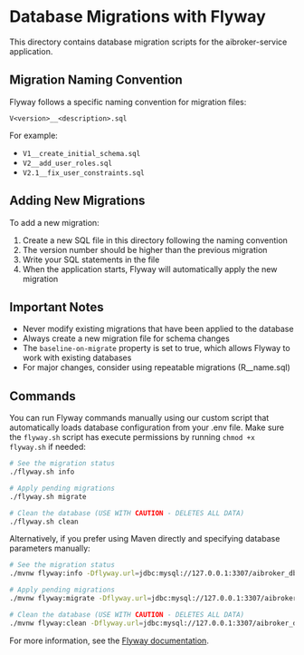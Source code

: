 # Database Migrations with Flyway

This directory contains database migration scripts for the aibroker-service application.

## Migration Naming Convention

Flyway follows a specific naming convention for migration files:

```
V<version>__<description>.sql
```

For example:
- `V1__create_initial_schema.sql`
- `V2__add_user_roles.sql`
- `V2.1__fix_user_constraints.sql`

## Adding New Migrations

To add a new migration:

1. Create a new SQL file in this directory following the naming convention
2. The version number should be higher than the previous migration
3. Write your SQL statements in the file
4. When the application starts, Flyway will automatically apply the new migration

## Important Notes

- Never modify existing migrations that have been applied to the database
- Always create a new migration file for schema changes
- The `baseline-on-migrate` property is set to true, which allows Flyway to work with existing databases
- For major changes, consider using repeatable migrations (R__name.sql)

## Commands

You can run Flyway commands manually using our custom script that automatically loads database configuration from your .env file. 
Make sure the `flyway.sh` script has execute permissions by running `chmod +x flyway.sh` if needed:

```bash
# See the migration status
./flyway.sh info

# Apply pending migrations
./flyway.sh migrate

# Clean the database (USE WITH CAUTION - DELETES ALL DATA)
./flyway.sh clean
```

Alternatively, if you prefer using Maven directly and specifying database parameters manually:

```bash
# See the migration status
./mvnw flyway:info -Dflyway.url=jdbc:mysql://127.0.0.1:3307/aibroker_db -Dflyway.user=admin -Dflyway.password=admin

# Apply pending migrations
./mvnw flyway:migrate -Dflyway.url=jdbc:mysql://127.0.0.1:3307/aibroker_db -Dflyway.user=admin -Dflyway.password=admin

# Clean the database (USE WITH CAUTION - DELETES ALL DATA)
./mvnw flyway:clean -Dflyway.url=jdbc:mysql://127.0.0.1:3307/aibroker_db -Dflyway.user=admin -Dflyway.password=admin
```

For more information, see the [Flyway documentation](https://flywaydb.org/documentation/).

